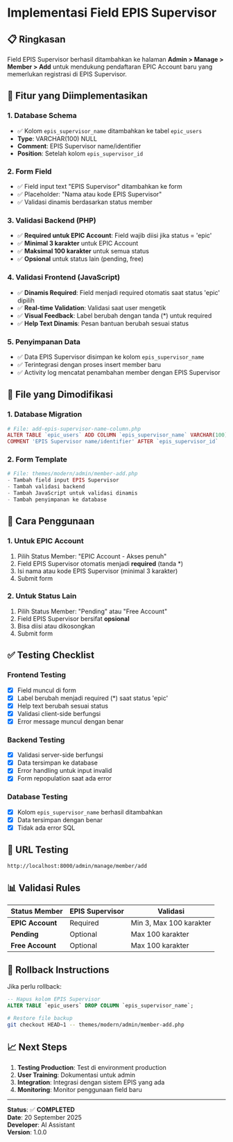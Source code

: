 # Implementasi Field EPIS Supervisor

## 📋 Ringkasan
Field EPIS Supervisor berhasil ditambahkan ke halaman **Admin > Manage > Member > Add** untuk mendukung pendaftaran EPIC Account baru yang memerlukan registrasi di EPIS Supervisor.

## 🎯 Fitur yang Diimplementasikan

### 1. **Database Schema**
- ✅ Kolom `epis_supervisor_name` ditambahkan ke tabel `epic_users`
- **Type**: VARCHAR(100) NULL
- **Comment**: EPIS Supervisor name/identifier
- **Position**: Setelah kolom `epis_supervisor_id`

### 2. **Form Field**
- ✅ Field input text "EPIS Supervisor" ditambahkan ke form
- ✅ Placeholder: "Nama atau kode EPIS Supervisor"
- ✅ Validasi dinamis berdasarkan status member

### 3. **Validasi Backend (PHP)**
- ✅ **Required untuk EPIC Account**: Field wajib diisi jika status = 'epic'
- ✅ **Minimal 3 karakter** untuk EPIC Account
- ✅ **Maksimal 100 karakter** untuk semua status
- ✅ **Opsional** untuk status lain (pending, free)

### 4. **Validasi Frontend (JavaScript)**
- ✅ **Dinamis Required**: Field menjadi required otomatis saat status 'epic' dipilih
- ✅ **Real-time Validation**: Validasi saat user mengetik
- ✅ **Visual Feedback**: Label berubah dengan tanda (*) untuk required
- ✅ **Help Text Dinamis**: Pesan bantuan berubah sesuai status

### 5. **Penyimpanan Data**
- ✅ Data EPIS Supervisor disimpan ke kolom `epis_supervisor_name`
- ✅ Terintegrasi dengan proses insert member baru
- ✅ Activity log mencatat penambahan member dengan EPIS Supervisor

## 🔧 File yang Dimodifikasi

### 1. **Database Migration**
```php
# File: add-epis-supervisor-name-column.php
ALTER TABLE `epic_users` ADD COLUMN `epis_supervisor_name` VARCHAR(100) NULL 
COMMENT 'EPIS Supervisor name/identifier' AFTER `epis_supervisor_id`
```

### 2. **Form Template**
```php
# File: themes/modern/admin/member-add.php
- Tambah field input EPIS Supervisor
- Tambah validasi backend
- Tambah JavaScript untuk validasi dinamis
- Tambah penyimpanan ke database
```

## 📝 Cara Penggunaan

### 1. **Untuk EPIC Account**
1. Pilih Status Member: "EPIC Account - Akses penuh"
2. Field EPIS Supervisor otomatis menjadi **required** (tanda *)
3. Isi nama atau kode EPIS Supervisor (minimal 3 karakter)
4. Submit form

### 2. **Untuk Status Lain**
1. Pilih Status Member: "Pending" atau "Free Account"
2. Field EPIS Supervisor bersifat **opsional**
3. Bisa diisi atau dikosongkan
4. Submit form

## ✅ Testing Checklist

### Frontend Testing
- [x] Field muncul di form
- [x] Label berubah menjadi required (*) saat status 'epic'
- [x] Help text berubah sesuai status
- [x] Validasi client-side berfungsi
- [x] Error message muncul dengan benar

### Backend Testing
- [x] Validasi server-side berfungsi
- [x] Data tersimpan ke database
- [x] Error handling untuk input invalid
- [x] Form repopulation saat ada error

### Database Testing
- [x] Kolom `epis_supervisor_name` berhasil ditambahkan
- [x] Data tersimpan dengan benar
- [x] Tidak ada error SQL

## 🚀 URL Testing
```
http://localhost:8000/admin/manage/member/add
```

## 📊 Validasi Rules

| Status Member | EPIS Supervisor | Validasi |
|---------------|----------------|----------|
| **EPIC Account** | Required | Min 3, Max 100 karakter |
| **Pending** | Optional | Max 100 karakter |
| **Free Account** | Optional | Max 100 karakter |

## 🔄 Rollback Instructions

Jika perlu rollback:

```sql
-- Hapus kolom EPIS Supervisor
ALTER TABLE `epic_users` DROP COLUMN `epis_supervisor_name`;
```

```bash
# Restore file backup
git checkout HEAD~1 -- themes/modern/admin/member-add.php
```

## 📈 Next Steps

1. **Testing Production**: Test di environment production
2. **User Training**: Dokumentasi untuk admin
3. **Integration**: Integrasi dengan sistem EPIS yang ada
4. **Monitoring**: Monitor penggunaan field baru

---

**Status**: ✅ **COMPLETED**  
**Date**: 20 September 2025  
**Developer**: AI Assistant  
**Version**: 1.0.0